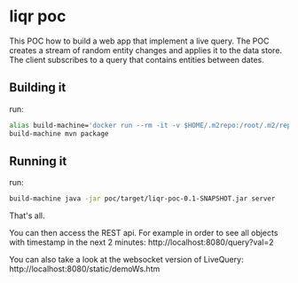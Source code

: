 # liqr poc
This POC how to build a web app that implement a live query.
The POC creates a stream of random entity changes and applies it to the data store.
The client subscribes to a query that contains entities between dates.

## Building it
run:

```sh
alias build-machine='docker run --rm -it -v $HOME/.m2repo:/root/.m2/repository -v $PWD:/my -p 8080:8080 -w /my maven:3.6.2-jdk-11-slim'
build-machine mvn package
```

## Running it

run:

```sh
build-machine java -jar poc/target/liqr-poc-0.1-SNAPSHOT.jar server
```

That's all.

You can then access the REST api. For example in order to see all objects with timestamp in the next 2 minutes:
http://localhost:8080/query?val=2

[//]: # (or using simple UI using rest:)
[//]: # (http://192.168.99.100:8080/static/demo.htm)

You can also take a look at the websocket version of LiveQuery:
http://localhost:8080/static/demoWs.htm


